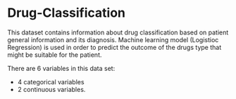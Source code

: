 # Drug-Classification
This dataset contains information about drug classification based on patient general information and its diagnosis. Machine learning model (Logistioc Regression) is used in order to predict
the outcome of the drugs type that might be suitable for the patient.

There are 6 variables in this data set:
* 4 categorical variables
* 2 continuous variables.
